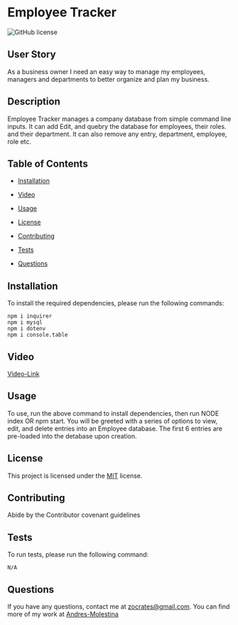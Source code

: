 # Employee Tracker

![GitHub license](https://img.shields.io/badge/License-MIT-green)

## User Story

As a business owner I need an easy way to manage my employees, managers and departments to better organize and plan my business.

## Description

Employee Tracker manages a company database from simple command line inputs. It can add Edit, and quebry the database for employees, their roles. and their department. It can also remove any entry, department, employee, role etc.

## Table of Contents

- [Installation](#Installation)

- [Video](#video)

- [Usage](#Usage)

- [License](#License)

- [Contributing](#Contributing)

- [Tests](#Tests)

- [Questions](#Questions)

## Installation

To install the required dependencies, please run the following commands:

```
npm i inquirer
npm i mysql
npm i dotenv
npm i console.table

```

## Video

[Video-Link](https://youtu.be/ke1jqYRoasw)

## Usage

To use, run the above command to install dependencies, then run NODE index OR npm start. You will be greeted with a series of options to view, edit, and delete entries into an Employee database. The first 6 entries are pre-loaded into the detabase upon creation.

## License

This project is licensed under the [MIT](https://spdx.org/licenses/MIT.html) license.

## Contributing

Abide by the Contributor covenant guidelines

## Tests

To run tests, please run the following command:

```
N/A
```

## Questions

If you have any questions, contact me at zocrates@gmail.com. You can find more of my work at [Andres-Molestina](https://github.com/zocartes)
